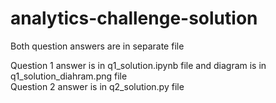 # analytics-challenge-solution

<p>Both question answers are in separate file</p>

Question 1 answer is in q1_solution.ipynb file and diagram is in q1_solution_diahram.png file
</br>
Question 2 answer is in q2_solution.py file
